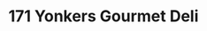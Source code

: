 ---
title: "171 Yonkers Gourmet Deli"
url: /yonkers/171-yonkers-gourmet-deli/
shop: Lebensmittel
---